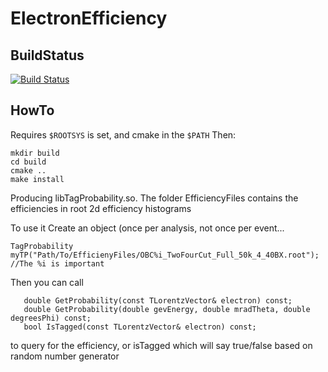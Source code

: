 # ElectronEfficiency

## BuildStatus
[![Build Status](https://travis-ci.org/FCALSW/ElectronEfficiency.svg?branch=master)](https://travis-ci.org/FCALSW/ElectronEfficiency)

## HowTo

Requires `$ROOTSYS` is set, and cmake in the `$PATH`
Then:
```
mkdir build
cd build
cmake ..
make install
```
Producing libTagProbability.so. The folder EfficiencyFiles contains the efficiencies in root 2d efficiency histograms

To use it
Create an object (once per analysis, not once per event...
```
TagProbability myTP("Path/To/EfficienyFiles/OBC%i_TwoFourCut_Full_50k_4_40BX.root"); //The %i is important
```
Then you can call
```
   double GetProbability(const TLorentzVector& electron) const;
   double GetProbability(double gevEnergy, double mradTheta, double degreesPhi) const;
   bool IsTagged(const TLorentzVector& electron) const;
```
to query for the efficiency, or isTagged which will say true/false based 
on random number generator
